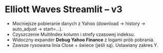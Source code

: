 # Elliott Waves Streamlit – v3
- Mocniejsze pobieranie danych z Yahoo (download → history → auto_adjust → start=...).
- Czyszczenie MultiIndex kolumn i strefy czasowej indeksu.
- Widoczny expander **Debug Yahoo Finance** z logami prób pobrania.
- Zawsze rysowana linia Close + świece (jeśli są). Ustawiany zakres Y.